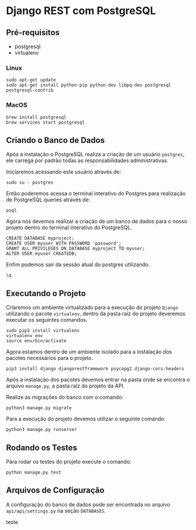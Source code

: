 # Django REST com PostgreSQL

## Pré-requisitos
- postgresql
- virtualenv

### Linux

```shell
sudo apt-get update
sudo apt-get install python-pip python-dev libpq-dev postgresql postgresql-contrib
```

### MacOS

```shell
brew install postgresql
brew services start postgresql
```

## Criando o Banco de Dados

Após a instalação o PostgreSQL realiza a criação de um usuário `postgres`, ele carrega por padrão todas as responsabilidades administrativas.

Iniciaremos acessando este usuário através de:
```shell
sudo su - postgres
```

Então poderemos acessa o terminal interativo do Postgres para realização de PostgreSQL queries através de:
```shell
psql
```

Agora nós devemos realizar a criação de um banco de dados para o nosso projeto dentro do terminal interativo do PostgreSQL.
```shell
CREATE DATABASE myproject;
CREATE USER myuser WITH PASSWORD 'password';
GRANT ALL PRIVILEGES ON DATABASE myproject TO myuser;
ALTER USER myuser CREATEDB;
```

Enfim podemos sair da sessão atual do postgres utilizando:
```shell
\q
```

## Executando o Projeto

Criaremos um ambiente virtualizado para a execução do projeto `Django` utilizando o pacote `virtualenv`, dentro da pasta raíz do projeto deveremos executar os seguintes comandos.

```shell
sudo pip3 install virtualenv
virtualenv env
source env/bin/activate
```

Agora estamos dentro de um ambiente isolado para a instalação dos pacotes necessários para o projeto.

```shell
pip3 install django djangorestframework psycopg2 django-cors-headers
```

Após a instalação dos pacotes devemos entrar na pasta onde se encontra o arquivo `manage.py`, a pasta raíz do projeto da API.

Realize as migrações do banco com o comando:

```shell
python3 manage.py migrate
```

Para a execução do projeto devemos utilizar o seguinte comando:

```shell
python3 manage.py runserver
```

## Rodando os Testes

Para rodar os testes do projeto execute o comando:

```shell
python manage.py test
``` 

## Arquivos de Configuração

A configuração do banco de dados pode ser encontrada no arquivo `api/api/settings.py` na seção `DATABASES`.

teste

